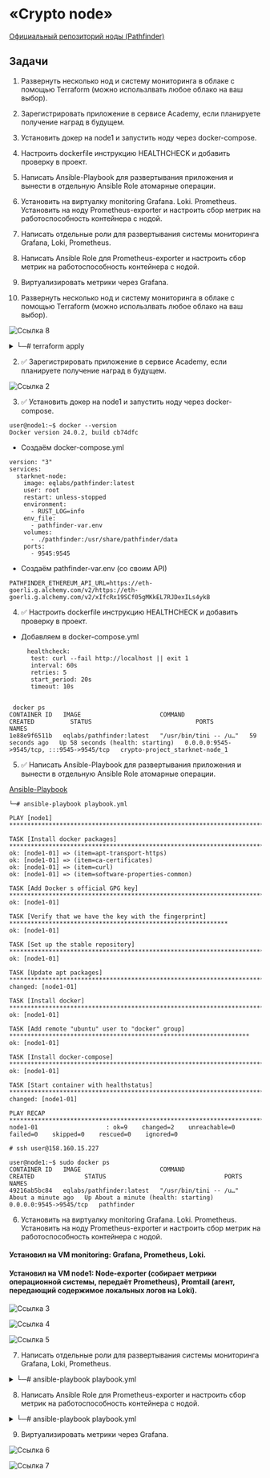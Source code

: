 # «Crypto node»

[Официальный репозиторий ноды (Pathfinder)](https://github.com/eqlabs/pathfinder)

## Задачи

1.  Развернуть несколько нод и систему мониторинга в облаке с помощью Terraform (можно использлвать любое облако на ваш выбор).
2.  Зарегистрировать приложение в сервисе Academy, если планируете получение наград в будущем.
3.  Установить докер на node1 и запустить ноду через docker-compose.
4.  Настроить dockerfile инструкцию HEALTHCHECK и добавить проверку в проект.
5.  Написать Ansible-Playbook для развертывания приложения и вынести в отдельную Ansible Role атомарные операции.
6.  Установить на виртуалку monitoring Grafana. Loki. Prometheus. Установить на ноду Prometheus-exporter и настроить сбор метрик на работоспособность контейнера с нодой.
7.  Написать отдельные роли для развертывания системы мониторинга Grafana, Loki, Prometheus.
8.  Написать Ansible Role для Prometheus-exporter и настроить сбор метрик на работоспособность контейнера с нодой.
9.  Виртуализировать метрики через Grafana.
   

 1.  Развернуть несколько нод и систему мониторинга в облаке с помощью Terraform (можно использлвать любое облако на ваш выбор).

![Ссылка 8](https://github.com/Firewal7/crypto-project/blob/main/image/1.8.jpg)

<details>
<summary>└─# terraform apply</summary>

data.yandex_compute_image.ubuntu: Reading...
data.yandex_compute_image.ubuntu: Read complete after 1s [id=fd83vhe8fsr4pe98v6oj]

Terraform used the selected providers to generate the following execution plan. Resource actions are indicated with the following symbols:
  + create

Terraform will perform the following actions:

  # yandex_compute_instance.platform-monitoring will be created
  + resource "yandex_compute_instance" "platform-monitoring" {
      + created_at                = (known after apply)
      + folder_id                 = (known after apply)
      + fqdn                      = (known after apply)
      + gpu_cluster_id            = (known after apply)
      + hostname                  = (known after apply)
      + id                        = (known after apply)
      + metadata                  = {
          + "serial-port-enable" = "1"
          + "ssh-keys"           = "ssh-rsa 
        }
      + name                      = "monitoring"
      + network_acceleration_type = "standard"
      + platform_id               = "standard-v1"
      + service_account_id        = (known after apply)
      + status                    = (known after apply)
      + zone                      = (known after apply)

      + boot_disk {
          + auto_delete = true
          + device_name = (known after apply)
          + disk_id     = (known after apply)
          + mode        = (known after apply)

          + initialize_params {
              + block_size  = (known after apply)
              + description = (known after apply)
              + image_id    = "fd83vhe8fsr4pe98v6oj"
              + name        = (known after apply)
              + size        = 20
              + snapshot_id = (known after apply)
              + type        = "network-hdd"
            }
        }

      + metadata_options {
          + aws_v1_http_endpoint = (known after apply)
          + aws_v1_http_token    = (known after apply)
          + gce_http_endpoint    = (known after apply)
          + gce_http_token       = (known after apply)
        }

      + network_interface {
          + index              = (known after apply)
          + ip_address         = (known after apply)
          + ipv4               = true
          + ipv6               = (known after apply)
          + ipv6_address       = (known after apply)
          + mac_address        = (known after apply)
          + nat                = true
          + nat_ip_address     = (known after apply)
          + nat_ip_version     = (known after apply)
          + security_group_ids = (known after apply)
          + subnet_id          = (known after apply)
        }

      + placement_policy {
          + host_affinity_rules = (known after apply)
          + placement_group_id  = (known after apply)
        }

      + resources {
          + core_fraction = 100
          + cores         = 2
          + memory        = 2
        }

      + scheduling_policy {
          + preemptible = true
        }
    }

  # yandex_compute_instance.platform-node1 will be created
  + resource "yandex_compute_instance" "platform-node1" {
      + created_at                = (known after apply)
      + folder_id                 = (known after apply)
      + fqdn                      = (known after apply)
      + gpu_cluster_id            = (known after apply)
      + hostname                  = (known after apply)
      + id                        = (known after apply)
      + metadata                  = {
          + "serial-port-enable" = "1"
          + "ssh-keys"           = "ssh-rsa 
        }
      + name                      = "node1"
      + network_acceleration_type = "standard"
      + platform_id               = "standard-v1"
      + service_account_id        = (known after apply)
      + status                    = (known after apply)
      + zone                      = (known after apply)

      + boot_disk {
          + auto_delete = true
          + device_name = (known after apply)
          + disk_id     = (known after apply)
          + mode        = (known after apply)

          + initialize_params {
              + block_size  = (known after apply)
              + description = (known after apply)
              + image_id    = "fd83vhe8fsr4pe98v6oj"
              + name        = (known after apply)
              + size        = 20
              + snapshot_id = (known after apply)
              + type        = "network-hdd"
            }
        }

      + metadata_options {
          + aws_v1_http_endpoint = (known after apply)
          + aws_v1_http_token    = (known after apply)
          + gce_http_endpoint    = (known after apply)
          + gce_http_token       = (known after apply)
        }

      + network_interface {
          + index              = (known after apply)
          + ip_address         = (known after apply)
          + ipv4               = true
          + ipv6               = (known after apply)
          + ipv6_address       = (known after apply)
          + mac_address        = (known after apply)
          + nat                = true
          + nat_ip_address     = (known after apply)
          + nat_ip_version     = (known after apply)
          + security_group_ids = (known after apply)
          + subnet_id          = (known after apply)
        }

      + placement_policy {
          + host_affinity_rules = (known after apply)
          + placement_group_id  = (known after apply)
        }

      + resources {
          + core_fraction = 100
          + cores         = 2
          + memory        = 2
        }

      + scheduling_policy {
          + preemptible = true
        }
    }

  # yandex_compute_instance.platform-node2 will be created
  + resource "yandex_compute_instance" "platform-node2" {
      + created_at                = (known after apply)
      + folder_id                 = (known after apply)
      + fqdn                      = (known after apply)
      + gpu_cluster_id            = (known after apply)
      + hostname                  = (known after apply)
      + id                        = (known after apply)
      + metadata                  = {
          + "serial-port-enable" = "1"
          + "ssh-keys"           = "ssh-rsa 
        }
      + name                      = "node2"
      + network_acceleration_type = "standard"
      + platform_id               = "standard-v1"
      + service_account_id        = (known after apply)
      + status                    = (known after apply)
      + zone                      = (known after apply)

      + boot_disk {
          + auto_delete = true
          + device_name = (known after apply)
          + disk_id     = (known after apply)
          + mode        = (known after apply)

          + initialize_params {
              + block_size  = (known after apply)
              + description = (known after apply)
              + image_id    = "fd83vhe8fsr4pe98v6oj"
              + name        = (known after apply)
              + size        = 20
              + snapshot_id = (known after apply)
              + type        = "network-hdd"
            }
        }

      + metadata_options {
          + aws_v1_http_endpoint = (known after apply)
          + aws_v1_http_token    = (known after apply)
          + gce_http_endpoint    = (known after apply)
          + gce_http_token       = (known after apply)
        }

      + network_interface {
          + index              = (known after apply)
          + ip_address         = (known after apply)
          + ipv4               = true
          + ipv6               = (known after apply)
          + ipv6_address       = (known after apply)
          + mac_address        = (known after apply)
          + nat                = true
          + nat_ip_address     = (known after apply)
          + nat_ip_version     = (known after apply)
          + security_group_ids = (known after apply)
          + subnet_id          = (known after apply)
        }

      + placement_policy {
          + host_affinity_rules = (known after apply)
          + placement_group_id  = (known after apply)
        }

      + resources {
          + core_fraction = 100
          + cores         = 2
          + memory        = 2
        }

      + scheduling_policy {
          + preemptible = true
        }
    }

  # yandex_vpc_network.develop will be created
  + resource "yandex_vpc_network" "develop" {
      + created_at                = (known after apply)
      + default_security_group_id = (known after apply)
      + folder_id                 = (known after apply)
      + id                        = (known after apply)
      + labels                    = (known after apply)
      + name                      = "develop"
      + subnet_ids                = (known after apply)
    }

  # yandex_vpc_subnet.develop will be created
  + resource "yandex_vpc_subnet" "develop" {
      + created_at     = (known after apply)
      + folder_id      = (known after apply)
      + id             = (known after apply)
      + labels         = (known after apply)
      + name           = "develop"
      + network_id     = (known after apply)
      + v4_cidr_blocks = [
          + "10.0.1.0/24",
        ]
      + v6_cidr_blocks = (known after apply)
      + zone           = "ru-central1-a"
    }

Plan: 5 to add, 0 to change, 0 to destroy.

Changes to Outputs:
  + vm_external_ip_address_monitoring = (known after apply)
  + vm_external_ip_address_node1      = (known after apply)
  + vm_external_ip_address_node2      = (known after apply)

Do you want to perform these actions?
  Terraform will perform the actions described above.
  Only 'yes' will be accepted to approve.

  Enter a value: yes

yandex_vpc_network.develop: Creating...
yandex_vpc_network.develop: Creation complete after 1s [id=enpu716885jpim90a1tv]
yandex_vpc_subnet.develop: Creating...
yandex_vpc_subnet.develop: Creation complete after 1s [id=e9bripcvupl7it69ruip]
yandex_compute_instance.platform-monitoring: Creating...
yandex_compute_instance.platform-node2: Creating...
yandex_compute_instance.platform-node1: Creating...
yandex_compute_instance.platform-monitoring: Still creating... [10s elapsed]
yandex_compute_instance.platform-node2: Still creating... [10s elapsed]
yandex_compute_instance.platform-node1: Still creating... [10s elapsed]
yandex_compute_instance.platform-monitoring: Still creating... [20s elapsed]
yandex_compute_instance.platform-node2: Still creating... [20s elapsed]
yandex_compute_instance.platform-node1: Still creating... [20s elapsed]
yandex_compute_instance.platform-monitoring: Still creating... [30s elapsed]
yandex_compute_instance.platform-node2: Still creating... [30s elapsed]
yandex_compute_instance.platform-node1: Still creating... [30s elapsed]
yandex_compute_instance.platform-node1: Creation complete after 31s [id=fhmmsk5lomfisu2u91ga]
yandex_compute_instance.platform-monitoring: Still creating... [40s elapsed]
yandex_compute_instance.platform-node2: Still creating... [40s elapsed]
yandex_compute_instance.platform-monitoring: Creation complete after 42s [id=fhms4d8a0rpejpr6hdnj]
yandex_compute_instance.platform-node2: Creation complete after 43s [id=fhm6rtll14vrpe0ag0gj]

Apply complete! Resources: 5 added, 0 changed, 0 destroyed.

Outputs:

vm_external_ip_address_monitoring = "10.0.1.6"
vm_external_ip_address_node1 = "10.0.1.10"
vm_external_ip_address_node2 = "10.0.1.13"

</details>

2. :white_check_mark: Зарегистрировать приложение в сервисе Academy, если планируете получение наград в будущем. 

![Ссылка 2](https://github.com/Firewal7/crypto-project/blob/main/image/1.2.jpg)

3. :white_check_mark: Установить докер на node1 и запустить ноду через docker-compose.
```
user@node1:~$ docker --version
Docker version 24.0.2, build cb74dfc
```
- Создаём docker-compose.yml
```
version: "3"
services:
  starknet-node:
    image: eqlabs/pathfinder:latest
    user: root
    restart: unless-stopped
    environment:
      - RUST_LOG=info
    env_file:
      - pathfinder-var.env
    volumes:
      - ./pathfinder:/usr/share/pathfinder/data
    ports:
      - 9545:9545
```
- Создаём pathfinder-var.env (со своим API)
```
PATHFINDER_ETHEREUM_API_URL=https://eth-goerli.g.alchemy.com/v2/https://eth-goerli.g.alchemy.com/v2/xIfcRx19SCf05gMKkEL7RJDexILs4ykB
```
4. :white_check_mark: Настроить dockerfile инструкцию HEALTHCHECK и добавить проверку в проект.

- Добавляем в docker-compose.yml 
```
     healthcheck:
      test: curl --fail http://localhost || exit 1
      interval: 60s
      retries: 5
      start_period: 20s
      timeout: 10s
```
```
                                                                                                               
 docker ps              
CONTAINER ID   IMAGE                      COMMAND                  CREATED          STATUS                             PORTS                                       NAMES
1e88e9f6511b   eqlabs/pathfinder:latest   "/usr/bin/tini -- /u…"   59 seconds ago   Up 58 seconds (health: starting)   0.0.0.0:9545->9545/tcp, :::9545->9545/tcp   crypto-project_starknet-node_1
```
5. :white_check_mark: Написать Ansible-Playbook для развертывания приложения и вынести в отдельную Ansible Role атомарные операции.

[Ansible-Playbook](https://github.com/Firewal7/crypto-project/blob/main/ansible/playbook.yml)

```
└─# ansible-playbook playbook.yml                                       

PLAY [node1] ********************************************************************************************************

TASK [Install docker packages] **************************************************************************************
ok: [node1-01] => (item=apt-transport-https)
ok: [node1-01] => (item=ca-certificates)
ok: [node1-01] => (item=curl)
ok: [node1-01] => (item=software-properties-common)

TASK [Add Docker s official GPG key] ********************************************************************************
ok: [node1-01]

TASK [Verify that we have the key with the fingerprint] *************************************************************
ok: [node1-01]

TASK [Set up the stable repository] *********************************************************************************
ok: [node1-01]

TASK [Update apt packages] ******************************************************************************************
changed: [node1-01]

TASK [Install docker] ***********************************************************************************************
ok: [node1-01]

TASK [Add remote "ubuntu" user to "docker" group] *******************************************************************
ok: [node1-01]

TASK [Install docker-compose] ***************************************************************************************
ok: [node1-01]

TASK [Start container with healthstatus] ****************************************************************************
changed: [node1-01]

PLAY RECAP **********************************************************************************************************
node1-01                   : ok=9    changed=2    unreachable=0    failed=0    skipped=0    rescued=0    ignored=0 
```
```
# ssh user@158.160.15.227

user@node1:~$ sudo docker ps
CONTAINER ID   IMAGE                      COMMAND                  CREATED              STATUS                                 PORTS                    NAMES
49216ab5bc84   eqlabs/pathfinder:latest   "/usr/bin/tini -- /u…"   About a minute ago   Up About a minute (health: starting)   0.0.0.0:9545->9545/tcp   pathfinder
```

6.  Установить на виртуалку monitoring Grafana. Loki. Prometheus. Установить на ноду Prometheus-exporter и настроить сбор метрик на работоспособность контейнера с нодой.

#### Установил на VM monitoring: Grafana, Prometheus, Loki. 

#### Установил на VM node1: Node-exporter (собирает метрики операционной системы, передаёт Prometheus), Promtail (агент, передающий содержимое локальных логов на Loki).

![Ссылка 3](https://github.com/Firewal7/crypto-project/blob/main/image/1.3.jpg)

![Ссылка 4](https://github.com/Firewal7/crypto-project/blob/main/image/1.4.jpg)

![Ссылка 5](https://github.com/Firewal7/crypto-project/blob/main/image/1.5.jpg)

7.  Написать отдельные роли для развертывания системы мониторинга Grafana, Loki, Prometheus.

<details>
<summary>└─# ansible-playbook playbook.yml</summary>

PLAY [install utils] ******************************************************************************************************************************

TASK [docker_install : Install docker packages] ***************************************************************************************************
ok: [node1-01] => (item=apt-transport-https)
ok: [node1-01] => (item=ca-certificates)
ok: [node1-01] => (item=curl)
ok: [node1-01] => (item=software-properties-common)

TASK [docker_install : Add Docker s official GPG key] *********************************************************************************************
ok: [node1-01]

TASK [docker_install : Verify that we have the key with the fingerprint] **************************************************************************
ok: [node1-01]

TASK [docker_install : Set up the stable repository] **********************************************************************************************
ok: [node1-01]

TASK [docker_install : Update apt packages] *******************************************************************************************************
changed: [node1-01]

TASK [docker_install : Install docker] ************************************************************************************************************
ok: [node1-01]

TASK [docker_install : Add remote "ubuntu" user to "docker" group] ********************************************************************************
ok: [node1-01]

TASK [docker_install : Install docker-compose] ****************************************************************************************************
ok: [node1-01]

TASK [container_pathfinder : Start container with healthstatus] ***********************************************************************************
ok: [node1-01]

PLAY [install monitoring] *************************************************************************************************************************

TASK [grafana : Update package libfontconfig1] ****************************************************************************************************
ok: [monitoring-01]

TASK [grafana : Get Grafana deb] ******************************************************************************************************************
ok: [monitoring-01]

TASK [grafana : installed Grafana] ****************************************************************************************************************
changed: [monitoring-01]

TASK [grafana : start and enable grafana-server] **************************************************************************************************
ok: [monitoring-01]

TASK [prometheus : Get Prometheus distrib] ********************************************************************************************************
ok: [monitoring-01]

TASK [prometheus : Unarchive a file] **************************************************************************************************************
changed: [monitoring-01]

TASK [prometheus : Copy file prometheus.yml] ******************************************************************************************************
changed: [monitoring-01]

TASK [prometheus : Run Prometheus] ****************************************************************************************************************
changed: [monitoring-01]

TASK [loki : install dependencies] ****************************************************************************************************************
ok: [monitoring-01]

TASK [loki : Get Prometheus distrib] **************************************************************************************************************
ok: [monitoring-01]

TASK [loki : Unarchive a file] ********************************************************************************************************************
ok: [monitoring-01]

TASK [loki : Copy file] ***************************************************************************************************************************
ok: [monitoring-01]

TASK [loki : Change permissions] ******************************************************************************************************************
ok: [monitoring-01]

TASK [loki : Create a directory] ******************************************************************************************************************
changed: [monitoring-01]

TASK [loki : Copy loki-local-config.yaml] *********************************************************************************************************
ok: [monitoring-01]

TASK [loki : Copy loki.service] *******************************************************************************************************************
ok: [monitoring-01]

TASK [loki : Start and enable loki] ***************************************************************************************************************
ok: [monitoring-01]

PLAY RECAP ****************************************************************************************************************************************
monitoring-01              : ok=17   changed=5    unreachable=0    failed=0    skipped=0    rescued=0    ignored=0   
node1-01                   : ok=9    changed=1    unreachable=0    failed=0    skipped=0    rescued=0    ignored=0 
</details>

8.  Написать Ansible Role для Prometheus-exporter и настроить сбор метрик на работоспособность контейнера с нодой.

<details>
<summary>└─# ansible-playbook playbook.yml</summary>

PLAY [install utils] *************************************************************************************************************************

TASK [docker_install : Install docker packages] **********************************************************************************************
changed: [node-01] => (item=apt-transport-https)
ok: [node-01] => (item=ca-certificates)
ok: [node-01] => (item=curl)
ok: [node-01] => (item=software-properties-common)

TASK [docker_install : Add Docker s official GPG key] ****************************************************************************************
changed: [node-01]

TASK [docker_install : Verify that we have the key with the fingerprint] *********************************************************************
ok: [node-01]

TASK [docker_install : Set up the stable repository] *****************************************************************************************
changed: [node-01]

TASK [docker_install : Update apt packages] **************************************************************************************************
changed: [node-01]

TASK [docker_install : Install docker] *******************************************************************************************************
changed: [node-01]

TASK [docker_install : Add remote "ubuntu" user to "docker" group] ***************************************************************************
changed: [node-01]

TASK [docker_install : Install docker-compose] ***********************************************************************************************
changed: [node-01]

TASK [container_pathfinder : Start container with healthstatus] ******************************************************************************
changed: [node-01]

TASK [prometheus-exporter : Get node-exporter distrib] ***************************************************************************************
changed: [node-01]

TASK [prometheus-exporter : Unarchive a file] ************************************************************************************************
changed: [node-01]

TASK [prometheus-exporter : Run Prometheus] **************************************************************************************************
changed: [node-01]

TASK [promtail : install dependencies] *******************************************************************************************************
changed: [node-01]

TASK [promtail : Get Promtail distrib] *******************************************************************************************************
changed: [node-01]

TASK [promtail : Unarchive a file] ***********************************************************************************************************
changed: [node-01]

TASK [promtail : Copy file] ******************************************************************************************************************
changed: [node-01]

TASK [promtail : Change permissions] *********************************************************************************************************
ok: [node-01]

TASK [promtail : Copy promtail-local-config.yaml] ********************************************************************************************
changed: [node-01]

TASK [promtail : Copy promtail.service] ******************************************************************************************************
changed: [node-01]

TASK [promtail : Start and enable promtail] **************************************************************************************************
changed: [node-01]

PLAY [install monitoring] ********************************************************************************************************************

TASK [grafana : Update package libfontconfig1] ***********************************************************************************************
changed: [monitoring-01]

TASK [grafana : Get Grafana deb] *************************************************************************************************************
changed: [monitoring-01]

TASK [grafana : installed Grafana] ***********************************************************************************************************
changed: [monitoring-01]

TASK [grafana : Make sure grafana service is enabled and running] ****************************************************************************
changed: [monitoring-01]

TASK [prometheus : Get Loki distrib] *********************************************************************************************************
changed: [monitoring-01]

TASK [prometheus : Unarchive a file] *********************************************************************************************************
changed: [monitoring-01]

TASK [prometheus : Copy file] ****************************************************************************************************************
changed: [monitoring-01]

TASK [prometheus : Copy file] ****************************************************************************************************************
changed: [monitoring-01]

TASK [prometheus : Create a directory] *******************************************************************************************************
changed: [monitoring-01]

TASK [prometheus : Copy config.yaml] *********************************************************************************************************
changed: [monitoring-01]

TASK [prometheus : Copy prometheus console_libraries] ****************************************************************************************
changed: [monitoring-01]

TASK [prometheus : Copy prometheus.service] **************************************************************************************************
changed: [monitoring-01]

TASK [prometheus : Start and enable prometheus] **********************************************************************************************
changed: [monitoring-01]

TASK [loki : install dependencies] ***********************************************************************************************************
changed: [monitoring-01]

TASK [loki : Get Loki distrib] ***************************************************************************************************************
changed: [monitoring-01]

TASK [loki : Unarchive a file] ***************************************************************************************************************
changed: [monitoring-01]

TASK [loki : Copy file] **********************************************************************************************************************
changed: [monitoring-01]

TASK [loki : Change permissions] *************************************************************************************************************
ok: [monitoring-01]

TASK [loki : Create a directory] *************************************************************************************************************
changed: [monitoring-01]

TASK [loki : Copy loki-local-config.yaml] ****************************************************************************************************
changed: [monitoring-01]

TASK [loki : Copy loki.service] **************************************************************************************************************
changed: [monitoring-01]

TASK [loki : Start and enable loki] **********************************************************************************************************
changed: [monitoring-01]

PLAY RECAP ***********************************************************************************************************************************
monitoring-01              : ok=22   changed=21    unreachable=0    failed=0    skipped=0    rescued=0    ignored=0   
node-01                    : ok=20   changed=18    unreachable=0    failed=0    skipped=0    rescued=0    ignored=0   
</details>

9.  Виртуализировать метрики через Grafana.

![Ссылка 6](https://github.com/Firewal7/crypto-project/blob/main/image/1.6.jpg)

![Ссылка 7](https://github.com/Firewal7/crypto-project/blob/main/image/1.7.jpg)
